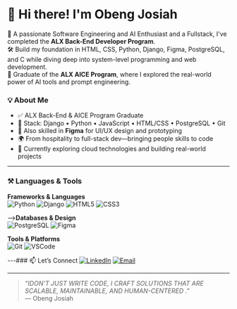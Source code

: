 # 👋 Hi there! I'm Obeng Josiah

🎯 A passionate Software Engineering and AI Enthusiast and a Fullstack, I've completed the **ALX Back-End Developer Program**.  
🛠 Build my foundation in HTML, CSS, Python, Django, Figma, PostgreSQL, and C while diving deep into system-level programming and web development.  
🤖 Graduate of the **ALX AICE Program**, where I explored the real-world power of AI tools and prompt engineering.

### 💡 About Me
- ✅ ALX Back-End & AICE Program Graduate  
- 🧰 Stack: Django • Python • JavaScript • HTML/CSS • PostgreSQL • Git  
- 🎨 Also skilled in **Figma** for UI/UX design and prototyping  
- 🌍 From hospitality to full-stack dev—bringing people skills to code  
- 🧠 Currently exploring cloud technologies and building real-world projects

---

### ⚒️ Languages & Tools

**Frameworks & Languages**  
![Python](https://img.shields.io/badge/Python-3670A0?style=for-the-badge&logo=python&logoColor=white)
![Django](https://img.shields.io/badge/Django-092E20?style=for-the-badge&logo=django&logoColor=white)
![HTML5](https://img.shields.io/badge/HTML5-E34F26?style=for-the-badge&logo=html5&logoColor=white)
![CSS3](https://img.shields.io/badge/CSS3-1572B6?style=for-the-badge&logo=css3&logoColor=white)

-->**Databases & Design**  
![PostgreSQL](https://img.shields.io/badge/PostgreSQL-336791?style=for-the-badge&logo=postgresql&logoColor=white)
![Figma](https://img.shields.io/badge/Figma-F24E1E?style=for-the-badge&logo=figma&logoColor=white)

**Tools & Platforms**  
![Git](https://img.shields.io/badge/Git-F05032?style=for-the-badge&logo=git&logoColor=white)
![VSCode](https://img.shields.io/badge/VS%20Code-007ACC?style=for-the-badge&logo=visual-studio-code&logoColor=white)

---### 📫 Let’s Connect
[![LinkedIn](https://img.shields.io/badge/LinkedIn-blue?style=flat&logo=linkedin&logoColor=white)](https://www.linkedin.com/in/www.linkedin.com/in/obeng-josiah)
[![Email](https://img.shields.io/badge/Email-D14836?style=flat&logo=gmail&logoColor=white)](mailto:josiahobeng87@email.com)

---

> _"IDON'T JUST WRITE CODE, I CRAFT SOLUTIONS THAT ARE SCALABLE, MAINTAINABLE, AND HUMAN-CENTERED ."_  
> — Obeng Josiah



